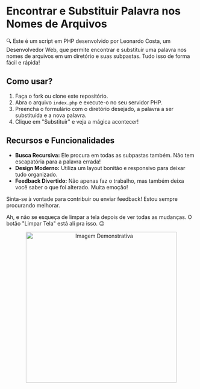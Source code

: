 # Encontrar e Substituir Palavra nos Nomes de Arquivos

🔍 Este é um script em PHP desenvolvido por Leonardo Costa, um Desenvolvedor Web, que permite encontrar e substituir uma palavra nos nomes de arquivos em um diretório e suas subpastas. Tudo isso de forma fácil e rápida!

## Como usar?

1. Faça o fork ou clone este repositório.
2. Abra o arquivo `index.php` e execute-o no seu servidor PHP.
3. Preencha o formulário com o diretório desejado, a palavra a ser substituída e a nova palavra.
4. Clique em "Substituir" e veja a mágica acontecer!

## Recursos e Funcionalidades

- **Busca Recursiva:** Ele procura em todas as subpastas também. Não tem escapatória para a palavra errada!
- **Design Moderno:** Utiliza um layout bonitão e responsivo para deixar tudo organizado.
- **Feedback Divertido:** Não apenas faz o trabalho, mas também deixa você saber o que foi alterado. Muita emoção!

Sinta-se à vontade para contribuir ou enviar feedback! Estou sempre procurando melhorar.

Ah, e não se esqueça de limpar a tela depois de ver todas as mudanças. O botão "Limpar Tela" está ali pra isso. 😉

<div align="center">
  <img src="https://link_para_sua_imagem_aqui" alt="Imagem Demonstrativa" width="400px">
</div>
